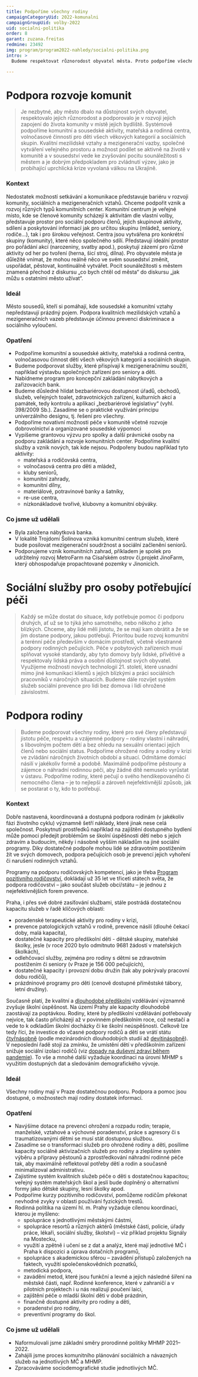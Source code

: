 ```yaml
---
title: Podpoříme všechny rodiny
campaignCategoryUid: 2022-komunalni
campaignGroupUid: volby-2022
uid: socialni-politika
order: 8
garant: zuzana.freitas
redmine: 23492
img: program/program2022-nahledy/socialni-politika.png
intro: >
  Budeme respektovat různorodost obyvatel města. Proto podpoříme všechny rodiny, ty vlastní i ty náhradní, bez ohledu na sexuální orientaci jejich členů nebo sociální status. A každému umožníme zapojit se do nejrůznějších sousedských aktivit, komunitních center nebo akcí pro děti. A pokud se někdo dostane do nelehké sociální situace, vždy bude mít kam se obrátit. Každý problém musí mít řešení.

---
```


# Podpora rozvoje komunit
>Je nezbytné, aby město dbalo na důstojnost svých obyvatel, respektovalo jejich různorodost a podporovalo je v rozvoji jejich zapojení do života komunity v místě jejich bydliště. Systémově podpoříme komunitní a sousedské aktivity, mateřská a rodinná centra, volnočasové činnosti pro děti všech věkových kategorií a sociálních skupin. Kvalitní mezilidské vztahy a mezigenerační vazby, společné vytváření veřejného prostoru a možnost podílet se aktivně na životě v komunitě a v sousedství vede ke zvyšování pocitu sounáležitosti s městem a je dobrým předpokladem pro zvládnutí výzev, jako je probíhající uprchlická krize vyvolaná válkou na Ukrajině.

### Kontext
Nedostatek možností setkávání a komunikace představuje bariéru v rozvoji komunity, sociálních a mezigeneračních vztahů. Chceme podpořit vznik a rozvoj různých typů komunitních center. Komunitní centrum je veřejné místo, kde se členové komunity scházejí k aktivitám dle vlastní volby, představuje prostor pro sociální podporu členů, jejich skupinové aktivity, sdílení a poskytování informací jak pro určitou skupinu (mládež, seniory, rodiče...), tak i pro širokou veřejnost. Centra jsou vytvářena pro konkrétní skupiny (komunity), které něco společného sdílí. Představují ideální prostor pro pořádání akcí (narozeniny, svatby apod.), poskytují zázemí pro různé aktivity od her po tvoření (herna, šicí stroj, dílna). Pro obyvatele města je důležité vnímat, že mohou reálně něco ve svém sousedství změnit, uspořádat, pěstovat, kontinuálně vytvářet. Pocit sounáležitosti s městem znamená přechod z diskursu „co bych chtěl od města“ do diskursu „jak můžu s ostatními město užívat“.

### Ideál
Město sousedů, kteří si pomáhají, kde sousedské a komunitní vztahy nepředstavují prázdný pojem. Podpora kvalitních mezilidských vztahů a mezigeneračních vazeb představuje účinnou prevenci diskriminace a sociálního vyloučení.

### Opatření
- Podpoříme komunitní a sousedské aktivity, mateřská a rodinná centra, volnočasovou činnost dětí všech věkových kategorií a sociálních skupin.
- Budeme podporovat služby, které přispívají k mezigeneračnímu soužití, například výstavbu společných zařízení pro seniory a děti.
- Nabídneme program pro koncepční zakládání nábytkových a zařizovacích bank.
- Budeme důsledně hlídat bezbariérovou dostupnost úřadů, obchodů, služeb, veřejných toalet, zdravotnických zařízení, kulturních akcí a památek, tedy kontrolu a aplikaci „bezbariérové legislativy“ (vyhl. 398/2009 Sb.). Zasadíme se o praktické využívání principu univerzálního designu, tj. řešení pro všechny.
- Podpoříme novativní možnosti péče v komunitě včetně rozvoje dobrovolnictví a organizované sousedské výpomoci
- Vypíšeme grantovou výzvu pro spolky a další právnické osoby na podporu zakládání a rozvoje komunitních center. Podpoříme kvalitní služby a vznik nových, tak kde nejsou. Podpořeny budou například tyto aktivity:
	- mateřská a rodičovská centra,
	- volnočasová centra pro děti a mládež,
	- kluby seniorů,
	- komunitní zahrady,
	- komunitní dílny,
	- materiálové, potravinové banky a šatníky,
	- re-use centra,
	- nízkonákladové tvořivé, klubovny a komunitní obýváky.

### Co jsme už udělali
- Byla založena nábytková banka.
- V lokalitě Trojdomí Šolínova vzniká komunitní centrum služeb, které bude posilovat mezigenerační soudržnost a sociální začlenění seniorů.
- Podporujeme vznik komunitních zahrad, příkladem je spolek pro udržitelný rozvoj MetroFarm na Císařském ostrov či,projekt JinoFarm, který obhospodařuje propachtované pozemky v Jinonicích.

# Sociální služby pro osoby potřebující péči
>Každý se může dostat do situace, kdy potřebuje pomoc či podporu druhých, ať už se to týká jeho samotného, nebo někoho z jeho blízkých. Chceme, aby lidé měli jistotu, že se mají kam obrátit a že se jim dostane podpory, jakou potřebují. Prioritou bude rozvoj komunitní a terénní péče především v domácím prostředí, včetně všestranné podpory rodinných pečujících. Péče v pobytových zařízeních musí splňovat vysoké standardy, aby tyto domovy byly lidské, přívětivé a respektovaly lidská práva a osobní důstojnost svých obyvatel. Využijeme možnosti nových technologií 21. století, které usnadní mimo jiné komunikaci klientů s jejich blízkými a práci sociálních pracovníků v náročných situacích. Budeme dále rozvíjet systém služeb sociální prevence pro lidi bez domova i lidi ohrožené závislostmi.

# Podpora rodiny
>Budeme podporovat všechny rodiny, které pro své členy představují jistotu péče, respektu a vzájemné podpory – rodiny vlastní i náhradní, s libovolným počtem dětí a bez ohledu na sexuální orientaci jejich členů nebo sociální status. Podpoříme ohrožené rodiny a rodiny v krizi ve zvládání náročných životních období a situací. Odmítáme domácí násilí v jakékoliv formě a podobě. Maximálně podpoříme pěstouny a zájemce o náhradní rodinnou péči, aby žádné dítě nemuselo vyrůstat v ústavu. Podpoříme rodiny, které pečují o svého hendikepovaného či nemocného člena – je to nejlepší a zároveň nejefektivnější způsob, jak se postarat o ty, kdo to potřebují.

### Kontext
Dobře nastavená, koordinovaná a dostupná podpora rodinám (v jakékoliv fázi životního cyklu) významně šetří náklady, které jinak nese celá společnost. Poskytnutí prostředků například na zajištění dostupného bydlení může pomoci předejít problémům se školní úspěšnosti dětí nebo s jejich zdravím a budoucím, někdy i násobně vyšším nákladům na jiné sociální programy. Díky dostatečné podpoře mohou lidé se zdravotním postižením žít ve svých domovech, podpora pečujících osob je prevencí jejich vyhoření či narušení rodinných vztahů.

Programy na podporu rodičovských kompetencí, jako je třeba [Program pozitivního rodičovství](https://www.triplep.net/glo-en/home/), dokládají už 35 let ve třiceti státech světa, že podpora rodičovství – jako součást služeb obcí/státu – je jednou z nejefektivnějších forem prevence.

Praha, i přes své dobré zasíťování službami, stále postrádá dostatečnou kapacitu služeb v řadě klíčových oblastí:
- poradenské terapeutické aktivity pro rodiny v krizi,
- prevence patologických vztahů v rodině, prevence násilí (dlouhé čekací doby, malá kapacita),
- dostatečné kapacity pro předškolní děti - dětské skupiny, mateřské školky, jesle (v roce 2020 bylo odmítnuto 9681 žádostí v mateřských školkách),
- odlehčovací služby, zejména pro rodiny s dětmi se zdravotním postižením či seniory (v Praze je 156 000 pečujících),
- dostatečné kapacity i provozní dobu družin (tak aby pokrývaly pracovní dobu rodičů),
- prázdninové programy pro děti (cenově dostupné příměstské tábory, letní družiny).

Současně platí, že kvalitní a [dlouhodobé předškolní](https://www.paqresearch.cz/post/nerovnosti-vevzd%C4%9Bl%C3%A1v%C3%A1n%C3%AD-jakozdroj-neefektivity) vzdělávání významně zvyšuje školní úspěšnost. Na území Prahy ale kapacity dlouhodobě zaostávají za poptávkou. Rodiny, které by předškolní vzdělávání potřebovaly nejvíce, tak často přicházejí až v povinném předškolním roce, což nestačí a vede to k odkladům školní docházky či ke školní neúspěšnosti. Celkově lze tedy říci, že investice do včasné podpory rodičů a dětí se vrátí státu [čtyřnásobně](https://www.nadacecs.cz/data/documents/76/ncs-shrnuti-studie-nerovnosti-fin.pdf) (podle mezinárodních dlouhodobých studií až [devítinásobně](https://www.impact.upenn.edu/early-childhood-toolkit/why-invest/what-is-the-return-on-investment/)). V neposlední řadě stojí za zmínku, že umístění dětí v předškolním zařízení snižuje sociální izolaci rodičů (viz [dopady na duševní zdraví během pandemie](https://zivotbehempandemie.cz/dusevni-zdravi)). To vše a mnohé další vyžaduje koordinaci na úrovni MHMP s využitím dostupných dat a sledováním demografického vývoje.

### Ideál
Všechny rodiny mají v Praze dostatečnou podporu. Podpora a pomoc jsou dostupné, o možnostech mají rodiny dostatek informací.

### Opatření
- Navýšíme dotace na prevenci ohrožení a rozpadu rodin; terapie, manželské, vztahové a výchovné poradenství, práce s agresory či s traumatizovanými dětmi se musí stát dostupnou službou.
- Zasadíme se o transformaci služeb pro ohrožené rodiny a děti, posílíme kapacity sociálně aktivizačních služeb pro rodiny a zlepšíme systém výběru a přípravy pěstounů a zprostředkování náhradní rodinné péče tak, aby maximálně reflektoval potřeby dětí a rodin a současně minimalizoval administrativu.
- Zajistíme systém kvalitních služeb péče o děti s dostatečnou kapacitou; veřejný systém mateřských škol a jeslí bude doplněný o alternativní formy jako dětské skupiny, lesní školky apod.
- Podpoříme kurzy pozitivního rodičovství, pomůžeme rodičům překonat nevhodné zvyky v oblasti používání fyzických trestů.
- Rodinná politika na území hl. m. Prahy vyžaduje cílenou koordinaci, kterou je myšleno:
	- spolupráce s jednotlivými městskými částmi,
	- spolupráce resortů a různých aktérů (městské části, policie, úřady práce, lékaři, sociální služby, školství) – viz příklad projektu Signály na Mostecku,
	- využití a zpětně i učení se z dat a analýz, které mají jednotlivé MČ i Praha k dispozici a úprava dotačních programů,
	- spolupráce s akademickou sférou – zavádění přístupů založených na faktech, využití společenskovědních poznatků,
	- metodická podpora,
	- zavádění metod, které jsou funkční a levné a jejich následné šíření na městské části, např. Rodinné konference, které v zahraničí a v pilotních projektech i u nás realizují poučení laici,
	- zajištění péče o mladší školní děti v době prázdnin,
	- finančně dostupné aktivity pro rodiny a děti,
	- poradenství pro rodiny,
	- preventivní programy do škol.

### Co jsme už udělali
- Naformulovali jsme základní směry prorodinné politiky MHMP 2021–2022.
- Zahájili jsme proces komunitního plánování sociálních a návazných služeb na jednotlivých MČ a MHMP.
- Zpracováváme sociodemografické studie jednotlivých MČ.

<style>
  .resenicko  button.hide { color: red; }
  .resenicko  button.show { color: gren; }  
  .resenicko { padding:1em; }  
</style>

<script type="text/javascript" src="https://ajax.googleapis.com/ajax/libs/jquery/1.7.2/jquery.min.js"></script>

<script>
$(document).ready(function(){
 $('.resenicko .hide').hide();
 $('.resenicko .text').hide();
  $(".resenicko .hide").click(function(){
    $(this).parent().children('.hide').hide();
    $(this).parent().children('.show').show();
    $(this).parent().children('.text').slideUp('normal;');;
  });
  $(".resenicko .show").click(function(){
    $(this).parent().children('.hide').show();
    $(this).parent().children('.show').hide();
    $(this).parent().children('.text').slideDown('normal;');;
  });
});
</script>
